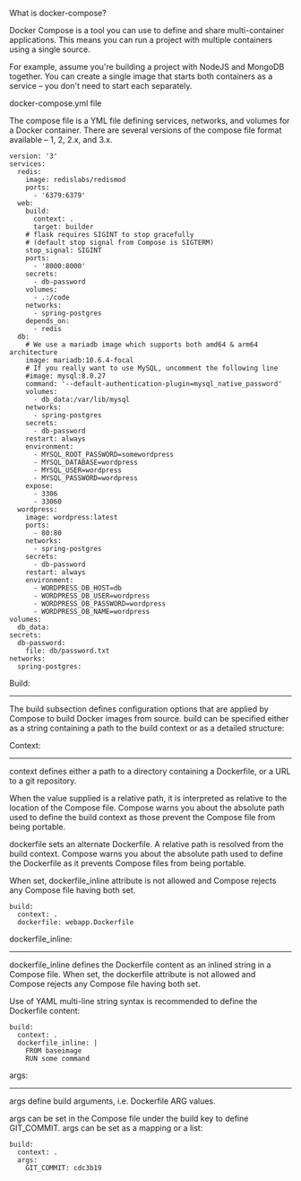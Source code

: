 What is docker-compose?

Docker Compose is a tool you can use to define and share multi-container applications. This means you can run a project with multiple containers using a single source.

For example, assume you're building a project with NodeJS and MongoDB together. You can create a single image that starts both containers as a service – you don't need to start each separately.

docker-compose.yml file

The compose file is a YML file defining services, networks, and volumes for a Docker container. There are several versions of the compose file format available – 1, 2, 2.x, and 3.x.


```
version: '3'
services:
  redis:
    image: redislabs/redismod
    ports:
      - '6379:6379'
  web:
    build:
      context: .
      target: builder
    # flask requires SIGINT to stop gracefully
    # (default stop signal from Compose is SIGTERM)
    stop_signal: SIGINT
    ports:
      - '8000:8000'
    secrets:
      - db-password
    volumes:
      - .:/code
    networks:
      - spring-postgres
    depends_on:
      - redis
  db:
    # We use a mariadb image which supports both amd64 & arm64 architecture
    image: mariadb:10.6.4-focal
    # If you really want to use MySQL, uncomment the following line
    #image: mysql:8.0.27
    command: '--default-authentication-plugin=mysql_native_password'
    volumes:
      - db_data:/var/lib/mysql
    networks:
      - spring-postgres
    secrets:
      - db-password
    restart: always
    environment:
      - MYSQL_ROOT_PASSWORD=somewordpress
      - MYSQL_DATABASE=wordpress
      - MYSQL_USER=wordpress
      - MYSQL_PASSWORD=wordpress
    expose:
      - 3306
      - 33060
  wordpress:
    image: wordpress:latest
    ports:
      - 80:80
    networks:
      - spring-postgres
    secrets:
      - db-password
    restart: always
    environment:
      - WORDPRESS_DB_HOST=db
      - WORDPRESS_DB_USER=wordpress
      - WORDPRESS_DB_PASSWORD=wordpress
      - WORDPRESS_DB_NAME=wordpress
volumes:
  db_data:
secrets:
  db-password:
    file: db/password.txt
networks:
  spring-postgres:
```

Build:
********

The build subsection defines configuration options that are applied by Compose to build Docker images from source. build can be specified either as a string containing a path to the build context or as a detailed structure:

Context:
**********
context defines either a path to a directory containing a Dockerfile, or a URL to a git repository.

When the value supplied is a relative path, it is interpreted as relative to the location of the Compose file. Compose warns you about the absolute path used to define the build context as those prevent the Compose file from being portable.

dockerfile sets an alternate Dockerfile. A relative path is resolved from the build context. Compose warns you about the absolute path used to define the Dockerfile as it prevents Compose files from being portable.

When set, dockerfile_inline attribute is not allowed and Compose rejects any Compose file having both set.

```
build:
  context: .
  dockerfile: webapp.Dockerfile
```

dockerfile_inline:
*******************

dockerfile_inline defines the Dockerfile content as an inlined string in a Compose file. When set, the dockerfile attribute is not allowed and Compose rejects any Compose file having both set.

Use of YAML multi-line string syntax is recommended to define the Dockerfile content:

```
build:
  context: .
  dockerfile_inline: |
    FROM baseimage
    RUN some command 
```

args:
*******

args define build arguments, i.e. Dockerfile ARG values.

args can be set in the Compose file under the build key to define GIT_COMMIT. args can be set as a mapping or a list:

```
build:
  context: .
  args:
    GIT_COMMIT: cdc3b19
```